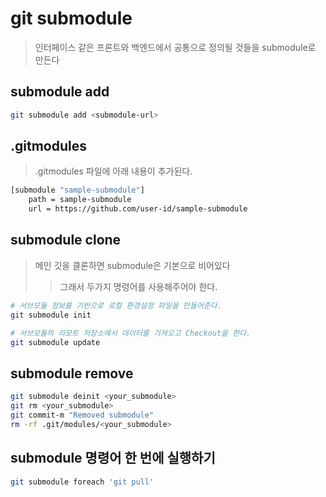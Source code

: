 # git submodule

> 인터페이스 같은 프론트와 백엔드에서 공통으로 정의될 것들을 submodule로 만든다

## submodule add

```sh
git submodule add <submodule-url>
```

## .gitmodules

> .gitmodules 파일에 아래 내용이 추가된다.

```sh
[submodule "sample-submodule"]
    path = sample-submodule
    url = https://github.com/user-id/sample-submodule
```

## submodule clone

> 메인 깃을 클론하면 submodule은 기본으로 비어있다
>
> > 그래서 두가지 명령어를 사용해주어야 한다.

```sh
# 서브모듈 정보를 기반으로 로컬 환경설정 파일을 만들어준다.
git submodule init

# 서브모듈의 리모트 저장소에서 데이터를 가져오고 Checkout을 한다.
git submodule update
```

## submodule remove

```sh
git submodule deinit <your_submodule>
git rm <your_submodule>
git commit-m "Removed submodule"
rm -rf .git/modules/<your_submodule>
```

## submodule 명령어 한 번에 실행하기

```sh
git submodule foreach 'git pull'
```
